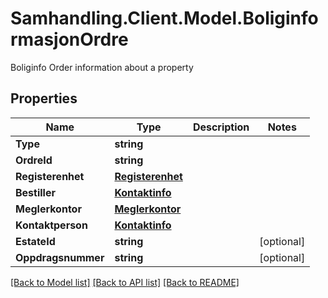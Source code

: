 # Samhandling.Client.Model.BoliginformasjonOrdre
Boliginfo Order information about a property

## Properties

Name | Type | Description | Notes
------------ | ------------- | ------------- | -------------
**Type** | **string** |  | 
**OrdreId** | **string** |  | 
**Registerenhet** | [**Registerenhet**](Registerenhet.md) |  | 
**Bestiller** | [**Kontaktinfo**](Kontaktinfo.md) |  | 
**Meglerkontor** | [**Meglerkontor**](Meglerkontor.md) |  | 
**Kontaktperson** | [**Kontaktinfo**](Kontaktinfo.md) |  | 
**EstateId** | **string** |  | [optional] 
**Oppdragsnummer** | **string** |  | [optional] 

[[Back to Model list]](../../README.md#documentation-for-models) [[Back to API list]](../../README.md#documentation-for-api-endpoints) [[Back to README]](../../README.md)

